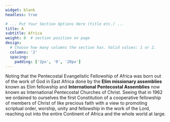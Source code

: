 ```yaml
---
widget: blank
headless: true

# ... Put Your Section Options Here (title etc.) ...
title: A
subtitle: Africa
weight: 8  # section position on page
design:
  # Choose how many columns the section has. Valid values: 1 or 2.
  columns: '2'
  spacing:
    padding: ['2px', '0', '20px']
---
```

Noting that the Pentecostal Evangelistic Fellowship of Africa was born out of the work of God in East Africa done by the <strong>Elim missionary assemblies</strong> known as Elim fellowship and <strong>International Pentecostal Assemblies</strong> now known as International Pentecostal Churches of Christ. Seeing that in 1962 we ordained to ourselves the first Constitution of a cooperative fellowship of members of Christ of like precious faith with a view to promoting scriptual order, worship, unity and fellowship in the work of the Lord, reaching out into the entire Continent of Africa and the whole world at large.

